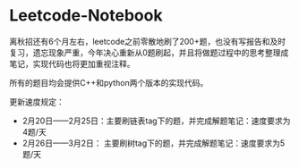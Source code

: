 # Leetcode-Notebook


离秋招还有6个月左右，leetcode之前零散地刷了200+题，也没有写报告和及时复习，遗忘现象严重，今年决心重新从0题刷起，并且将做题过程中的思考整理成笔记，实现代码也将更加重视注释。

所有的题目均会提供C++和python两个版本的实现代码。

更新速度规定：
 + 2月20日——2月25日：主要刷链表tag下的题，并完成解题笔记：速度要求为4题/天
 + 2月26日——3月2日： 主要刷树tag下的题，并完成解题笔记：速度要求为5题/天
 
